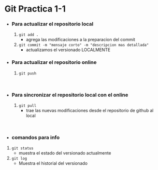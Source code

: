 # Git Practica 1-1

- ### Para actualizar el repositorio local
    1. `git add .`
        - agrega las modificaciones a la preparacion del commit
    1. `git commit -m "mensaje corto" -m "descripcion mas detallada"`
        - actualizamos el versionado LOCALMENTE
        
- ### Para actualizar el repositorio online
    1. ``git push``

<br>

- ### Para sincronizar el repositorio local con el online
    1. ``git pull``
        - trae las nuevas modificaciones desde el repositorio de github al local
<br>

- ### comandos para info

1. ``git status``
    - muestra el estado del versionado actualmente
1. ``git log``
    - Muestra el historial del versionado
